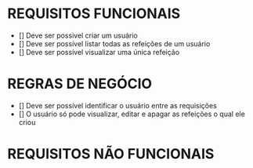 # REQUISITOS FUNCIONAIS

- [] Deve ser possivel criar um usuário
- [] Deve ser possível listar todas as refeições de um usuário
- [] Deve ser possível visualizar uma única refeição

# REGRAS DE NEGÓCIO

- [] Deve ser possível identificar o usuário entre as requisições
- [] O usuário só pode visualizar, editar e apagar as refeições o qual ele criou

# REQUISITOS NÃO FUNCIONAIS
